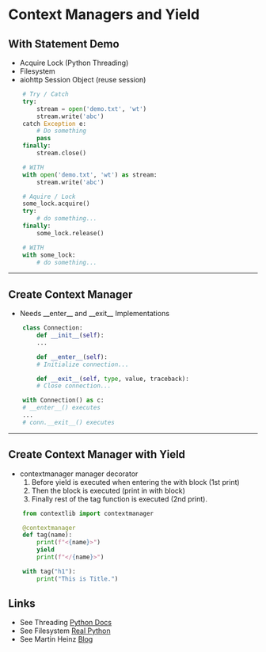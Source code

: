 Context Managers and Yield
==========================

## With Statement Demo
* Acquire Lock (Python Threading)
* Filesystem
* aiohttp Session Object (reuse session)

```python
    # Try / Catch 
    try:
        stream = open('demo.txt', 'wt')
        stream.write('abc')
    catch Exception e:
        # Do something
        pass
    finally:
        stream.close()

    # WITH
    with open('demo.txt', 'wt') as stream:
        stream.write('abc')
```

```python
    # Aquire / Lock
    some_lock.acquire()
    try:
        # do something...
    finally:
        some_lock.release()

    # WITH
    with some_lock:
        # do something...
```

***

## Create Context Manager 
* Needs \_\_enter\_\_ and \_\_exit\_\_ Implementations 

```python
    class Connection:
        def __init__(self):
        ...

        def __enter__(self):
        # Initialize connection...

        def __exit__(self, type, value, traceback):
        # Close connection...

    with Connection() as c:
    # __enter__() executes
    ...
    # conn.__exit__() executes
```
***

## Create Context Manager with Yield 
* contextmanager manager decorator
  1. Before yield is executed when entering the with block (1st print)
  2. Then the block is executed (print in with block)
  3. Finally rest of the tag function is executed (2nd print).

```python
    from contextlib import contextmanager

    @contextmanager
    def tag(name):
        print(f"<{name}>")
        yield
        print(f"</{name}>")

    with tag("h1"):
        print("This is Title.")
```

## Links
* See Threading [Python Docs](https://docs.python.org/3/library/threading.html#with-locks)
* See Filesystem [Real Python](https://realpython.com/working-with-files-in-python/)
* See Martin Heinz [Blog](https://martinheinz.dev/blog/1)